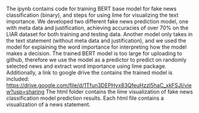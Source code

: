 The ipynb contains code for training BERT base model for fake news classification (binary), and steps for using lime for visualizing the text importance. 
We developed two different fake news prediction model, one with meta data and justification, achieving accuracies of over 70% on the LIAR dataset for both training and testing data. Another model only takes in the text statement (without meta data and justification), and we used the model for explaining the word importance for interpreting how the model makes a decision. 
The trained BERT model is too large for uploading to github, therefore we use the model as a predictor to predict on randomly selected news and extract word importance using lime package. 
Additionally, a link to google drive the contains the trained model is included: https://drive.google.com/file/d/1Tfun3DEPHyx83QfeuHzzl5haC_xkFSJI/view?usp=sharing 
The html folder contains the lime visualization of fake news classification model prediction results. 
Each html file contains a visualization of a news statement. 

